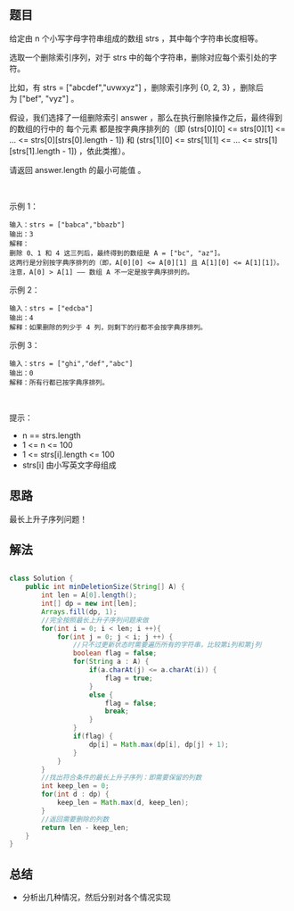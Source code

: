 

## 题目

给定由 n 个小写字母字符串组成的数组 strs ，其中每个字符串长度相等。

选取一个删除索引序列，对于 strs 中的每个字符串，删除对应每个索引处的字符。

比如，有 strs = ["abcdef","uvwxyz"] ，删除索引序列 {0, 2, 3} ，删除后为 ["bef", "vyz"] 。

假设，我们选择了一组删除索引 answer ，那么在执行删除操作之后，最终得到的数组的行中的 每个元素 都是按字典序排列的（即 (strs[0][0] <= strs[0][1] <= ... <= strs[0][strs[0].length - 1]) 和 (strs[1][0] <= strs[1][1] <= ... <= strs[1][strs[1].length - 1]) ，依此类推）。

请返回 answer.length 的最小可能值 。

 

示例 1：

    输入：strs = ["babca","bbazb"]
    输出：3
    解释：
    删除 0、1 和 4 这三列后，最终得到的数组是 A = ["bc", "az"]。
    这两行是分别按字典序排列的（即，A[0][0] <= A[0][1] 且 A[1][0] <= A[1][1]）。
    注意，A[0] > A[1] —— 数组 A 不一定是按字典序排列的。
示例 2：

    输入：strs = ["edcba"]
    输出：4
    解释：如果删除的列少于 4 列，则剩下的行都不会按字典序排列。
示例 3：

    输入：strs = ["ghi","def","abc"]
    输出：0
    解释：所有行都已按字典序排列。
 

提示：

- n == strs.length
- 1 <= n <= 100
- 1 <= strs[i].length <= 100
- strs[i] 由小写英文字母组成

## 思路

最长上升子序列问题！



## 解法
```java

class Solution {
    public int minDeletionSize(String[] A) {
        int len = A[0].length();
        int[] dp = new int[len];
        Arrays.fill(dp, 1);  
        //完全按照最长上升子序列问题来做                  
        for(int i = 0; i < len; i ++){
            for(int j = 0; j < i; j ++) {
                //只不过更新状态时需要遍历所有的字符串，比较第i列和第j列
                boolean flag = false;
                for(String a : A) {
                    if(a.charAt(j) <= a.charAt(i)) {
                        flag = true;
                    }
                    else {
                        flag = false;
                        break;
                    }
                }
                if(flag) {
                    dp[i] = Math.max(dp[i], dp[j] + 1);
                }                   
            }
        }
        //找出符合条件的最长上升子序列：即需要保留的列数
        int keep_len = 0;
        for(int d : dp) {
            keep_len = Math.max(d, keep_len);
        }
        //返回需要删除的列数
        return len - keep_len;
    }
}
```

## 总结

- 分析出几种情况，然后分别对各个情况实现 
